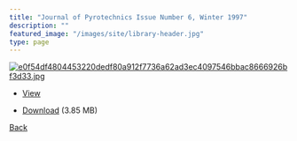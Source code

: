 ```yaml
---
title: "Journal of Pyrotechnics Issue Number 6, Winter 1997"
description: ""
featured_image: "/images/site/library-header.jpg"
type: page
---
```


<a href="https://drive.google.com/uc?export=view&id=1xBrgTr0ubxioDoTCEh6cnSnKxinp9wKr" target="_blank">![e0f54df4804453220dedf80a912f7736a62ad3ec4097546bbac8666926bf3d33.jpg](https://drive.google.com/uc?export=view&id=11UMZ4oJ7DYBEJ8bIVQnCHibSXx5IyfYX)</a>
* <a href="https://drive.google.com/uc?export=view&id=1xBrgTr0ubxioDoTCEh6cnSnKxinp9wKr" target="_blank">View</a>

* [Download](https://drive.google.com/uc?export=download&id=1xBrgTr0ubxioDoTCEh6cnSnKxinp9wKr) (3.85 MB)

[Back](/library/)
